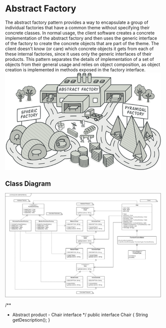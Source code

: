 # Abstract Factory
The abstract factory pattern provides a way to encapsulate a group of individual factories that have a common theme without specifying their concrete classes. In normal usage, the client software creates a concrete implementation of the abstract factory and then uses the generic interface of the factory to create the concrete objects that are part of the theme. The client doesn't know (or care) which concrete objects it gets from each of these internal factories, since it uses only the generic interfaces of their products. This pattern separates the details of implementation of a set of objects from their general usage and relies on object composition, as object creation is implemented in methods exposed in the factory interface.<br>
<img src="etc/abstractFactoryExample.png" width="600" />

<h2>Class Diagram</h2>
<img src="etc/abstractFactory.png"/>


/**
 * Abstract product - Chair interface
 */
public interface Chair {
    String getDescription();
}

